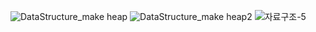 ![DataStructure_make heap](https://github.com/kuruma-42/TIL/assets/60722292/b2181f0a-29e5-4aad-82b6-87505d7674b6)
![DataStructure_make heap2](https://github.com/kuruma-42/TIL/assets/60722292/1401a8c9-b002-404b-8811-a0a6f323e93c)
![자료구조-5](https://github.com/kuruma-42/TIL/assets/60722292/ae262b6e-acb7-4bbb-acb8-486c39cbbb65)
